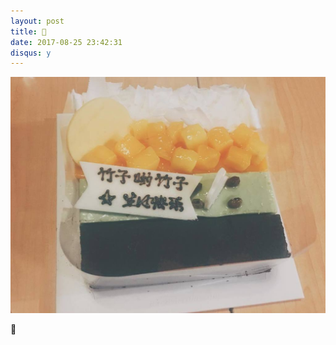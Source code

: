 ```yaml
---
layout: post
title: 🎂
date: 2017-08-25 23:42:31
disqus: y
---
```


![b-day](/assets/images/170825bday.jpg)

🖖
